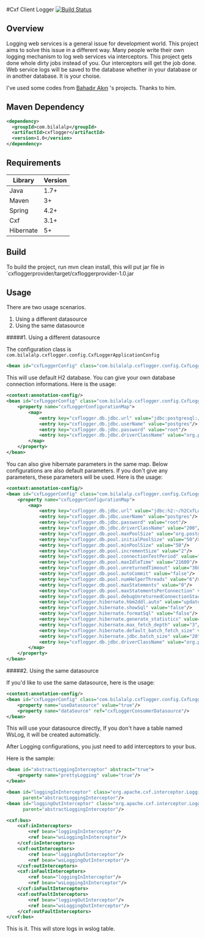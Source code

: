 #Cxf Client Logger [![Build Status](https://travis-ci.org/lalib/cxfclientlogger.svg?branch=master)](https://travis-ci.org/lalib/cxfclientlogger)


Overview
--------

Logging web services is a general issue for development world. This project aims to solve this issue in a different way.
Many people write their own logging mechanism to log web services via interceptors.
This project gets done whole dirty jobs instead of you.
Our interceptors will get the job done. Web service logs will be saved to the database whether in your database or in another database. 
It is your choise.


I've used some codes from  [Bahadır Akın](http://www.bahadirakin.com/) 's projects. Thanks to him.

Maven Dependency
--------

```xml
<dependency>
  <groupId>com.bilalalp</groupId>
  <artifactId>cxflogger</artifactId>
  <version>1.0</version>
</dependency>
```

Requirements
--------

| Library   | Version |
|-----------|---------|
| Java      | 1.7+    |
| Maven     | 3+      |
| Spring    | 4.2+    |
| Cxf       | 3.1+    |
| Hibernate | 5+      |


Build
--------

To build the project, run mvn clean install, this will put jar file in `cxfloggerprovider/target/cxfloggerprovider-1.0.jar

Usage
--------

There are two usage scenarios.

1. Using a different datasource
2. Using the same datasource

#####1. Using a different datasource

The configuration class is `com.bilalalp.cxflogger.config.CxfLoggerApplicationConfig`

```xml
<bean id="cxfLoggerConfig" class="com.bilalalp.cxflogger.config.CxfLoggerApplicationConfig"/>
```

This will use default H2 database. You can give your own database connection informations. Here is the usage:

```xml
<context:annotation-config/>
<bean id="cxfLoggerConfig" class="com.bilalalp.cxflogger.config.CxfLoggerApplicationConfig">
    <property name="cxfLoggerConfigurationMap">
        <map>
            <entry key="cxflogger.db.jdbc.url" value="jdbc:postgresql://localhost\:5432/mydb?characterEncoding\=UTF-8"/>
            <entry key="cxflogger.db.jdbc.userName" value="postgres"/>
            <entry key="cxflogger.db.jdbc.password" value="root"/>
            <entry key="cxflogger.db.jdbc.driverClassName" value="org.postgresql.Driver"/>
        </map>
    </property>
</bean>
```

You can also give hibernate parameters in the same map. Below configurations are also default parameters. If you don't give any parameters, these parameters will be used. Here is the usage:

```xml
<context:annotation-config/>
<bean id="cxfLoggerConfig" class="com.bilalalp.cxflogger.config.CxfLoggerApplicationConfig">
    <property name="cxfLoggerConfigurationMap">
        <map>
            <entry key="cxflogger.db.jdbc.url" value="jdbc:h2:~/h2CxfLoggerDb;AUTO_SERVER\=TRUE"/>
            <entry key="cxflogger.db.jdbc.userName" value="postgres"/>
            <entry key="cxflogger.db.jdbc.password" value="root"/>
            <entry key="cxflogger.db.jdbc.driverClassName" value="200"/>
            <entry key="cxflogger.db.pool.maxPoolSize" value="org.postgresql.Driver"/>
            <entry key="cxflogger.db.pool.initialPoolSize" value="50"/>
            <entry key="cxflogger.db.pool.minPoolSize" value="50"/>
            <entry key="cxflogger.db.pool.incrementSize" value="2"/>
            <entry key="cxflogger.db.pool.connectionTestPeriod" value="3600"/>
            <entry key="cxflogger.db.pool.maxIdleTime" value="21600"/>
            <entry key="cxflogger.db.pool.unreturnedTimeout" value="3600"/>
            <entry key="cxflogger.db.pool.autoCommit" value="false"/>
            <entry key="cxflogger.db.pool.numHelperThreads" value="6"/>
            <entry key="cxflogger.db.pool.maxStatements" value="0"/>
            <entry key="cxflogger.db.pool.maxStatementsPerConnection" value="0"/>
            <entry key="cxflogger.db.pool.debugUnreturnedConnectionStackTraces" value="false"/>
            <entry key="cxflogger.hibernate.hbm2ddl.auto" value="update"/>
            <entry key="cxflogger.hibernate.showSql" value="false"/>
            <entry key="cxflogger.hibernate.formatSql" value="false"/>
            <entry key="cxflogger.hibernate.generate_statistics" value="false"/>
            <entry key="cxflogger.hibernate.max_fetch_depth" value="3"/>
            <entry key="cxflogger.hibernate.default_batch_fetch_size" value="16"/>
            <entry key="cxflogger.hibernate.jdbc.batch_size" value="20"/>
            <entry key="cxflogger.db.jdbc.driverClassName" value="org.postgresql.Driver"/>
        </map>
    </property>
</bean>
```

#####2. Using the same datasource

If you'd like to use the same datasource, here is the usage:

```xml
<context:annotation-config/>
<bean id="cxfLoggerConfig" class="com.bilalalp.cxflogger.config.CxfLoggerApplicationConfig">
    <property name="useDatasource" value="true"/>
    <property name="dataSource" ref="cxfLoggerConsumerDatasource"/>
</bean>
```

This will use your datasource directly, If you don't have a table named WsLog, it will be created automaticly.

After Logging configurations, you just need to add interceptors to your bus.

Here is the sample:

```xml
<bean id="abstractLoggingInterceptor" abstract="true">
    <property name="prettyLogging" value="true"/>
</bean>

<bean id="loggingInInterceptor" class="org.apache.cxf.interceptor.LoggingInInterceptor"
      parent="abstractLoggingInterceptor"/>
<bean id="loggingOutInterceptor" class="org.apache.cxf.interceptor.LoggingOutInterceptor"
      parent="abstractLoggingInterceptor"/>

<cxf:bus>
    <cxf:inInterceptors>
        <ref bean="loggingInInterceptor"/>
        <ref bean="wsLoggingInInterceptor"/>
    </cxf:inInterceptors>
    <cxf:outInterceptors>
        <ref bean="loggingOutInterceptor"/>
        <ref bean="wsLoggingOutInterceptor"/>
    </cxf:outInterceptors>
    <cxf:inFaultInterceptors>
        <ref bean="loggingInInterceptor"/>
        <ref bean="wsLoggingInInterceptor"/>
    </cxf:inFaultInterceptors>
    <cxf:outFaultInterceptors>
        <ref bean="loggingOutInterceptor"/>
        <ref bean="wsLoggingOutInterceptor"/>
    </cxf:outFaultInterceptors>
</cxf:bus>
```

This is it. This will store logs in wslog table.
